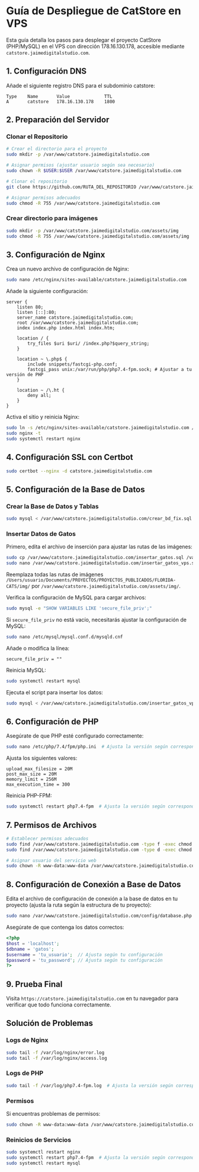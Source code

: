 # Guía de Despliegue de CatStore en VPS

Esta guía detalla los pasos para desplegar el proyecto CatStore (PHP/MySQL) en el VPS con dirección 178.16.130.178, accesible mediante `catstore.jaimedigitalstudio.com`.

## 1. Configuración DNS

Añade el siguiente registro DNS para el subdominio catstore:

```
Type    Name       Value             TTL
A       catstore   178.16.130.178    1800
```

## 2. Preparación del Servidor

### Clonar el Repositorio

```bash
# Crear el directorio para el proyecto
sudo mkdir -p /var/www/catstore.jaimedigitalstudio.com

# Asignar permisos (ajustar usuario según sea necesario)
sudo chown -R $USER:$USER /var/www/catstore.jaimedigitalstudio.com

# Clonar el repositorio
git clone https://github.com/RUTA_DEL_REPOSITORIO /var/www/catstore.jaimedigitalstudio.com

# Asignar permisos adecuados
sudo chmod -R 755 /var/www/catstore.jaimedigitalstudio.com
```

### Crear directorio para imágenes

```bash
sudo mkdir -p /var/www/catstore.jaimedigitalstudio.com/assets/img
sudo chmod -R 755 /var/www/catstore.jaimedigitalstudio.com/assets/img
```

## 3. Configuración de Nginx

Crea un nuevo archivo de configuración de Nginx:

```bash
sudo nano /etc/nginx/sites-available/catstore.jaimedigitalstudio.com
```

Añade la siguiente configuración:

```nginx
server {
    listen 80;
    listen [::]:80;
    server_name catstore.jaimedigitalstudio.com;
    root /var/www/catstore.jaimedigitalstudio.com;
    index index.php index.html index.htm;

    location / {
        try_files $uri $uri/ /index.php?$query_string;
    }

    location ~ \.php$ {
        include snippets/fastcgi-php.conf;
        fastcgi_pass unix:/var/run/php/php7.4-fpm.sock; # Ajustar a tu versión de PHP
    }

    location ~ /\.ht {
        deny all;
    }
}
```

Activa el sitio y reinicia Nginx:

```bash
sudo ln -s /etc/nginx/sites-available/catstore.jaimedigitalstudio.com /etc/nginx/sites-enabled/
sudo nginx -t
sudo systemctl restart nginx
```

## 4. Configuración SSL con Certbot

```bash
sudo certbot --nginx -d catstore.jaimedigitalstudio.com
```

## 5. Configuración de la Base de Datos

### Crear la Base de Datos y Tablas

```bash
sudo mysql < /var/www/catstore.jaimedigitalstudio.com/crear_bd_fix.sql
```

### Insertar Datos de Gatos

Primero, edita el archivo de inserción para ajustar las rutas de las imágenes:

```bash
sudo cp /var/www/catstore.jaimedigitalstudio.com/insertar_gatos.sql /var/www/catstore.jaimedigitalstudio.com/insertar_gatos_vps.sql
sudo nano /var/www/catstore.jaimedigitalstudio.com/insertar_gatos_vps.sql
```

Reemplaza todas las rutas de imágenes `/Users/usuario/Documents/PROYECTOS/PROYECTOS_PUBLICADOS/FLORIDA-CATS/img/` por `/var/www/catstore.jaimedigitalstudio.com/assets/img/`.

Verifica la configuración de MySQL para cargar archivos:

```bash
sudo mysql -e "SHOW VARIABLES LIKE 'secure_file_priv';"
```

Si `secure_file_priv` no está vacío, necesitarás ajustar la configuración de MySQL:

```bash
sudo nano /etc/mysql/mysql.conf.d/mysqld.cnf
```

Añade o modifica la línea:

```
secure_file_priv = ""
```

Reinicia MySQL:

```bash
sudo systemctl restart mysql
```

Ejecuta el script para insertar los datos:

```bash
sudo mysql < /var/www/catstore.jaimedigitalstudio.com/insertar_gatos_vps.sql
```

## 6. Configuración de PHP

Asegúrate de que PHP esté configurado correctamente:

```bash
sudo nano /etc/php/7.4/fpm/php.ini  # Ajusta la versión según corresponda
```

Ajusta los siguientes valores:

```
upload_max_filesize = 20M
post_max_size = 20M
memory_limit = 256M
max_execution_time = 300
```

Reinicia PHP-FPM:

```bash
sudo systemctl restart php7.4-fpm  # Ajusta la versión según corresponda
```

## 7. Permisos de Archivos

```bash
# Establecer permisos adecuados
sudo find /var/www/catstore.jaimedigitalstudio.com -type f -exec chmod 644 {} \;
sudo find /var/www/catstore.jaimedigitalstudio.com -type d -exec chmod 755 {} \;

# Asignar usuario del servicio web
sudo chown -R www-data:www-data /var/www/catstore.jaimedigitalstudio.com
```

## 8. Configuración de Conexión a Base de Datos

Edita el archivo de configuración de conexión a la base de datos en tu proyecto (ajusta la ruta según la estructura de tu proyecto):

```bash
sudo nano /var/www/catstore.jaimedigitalstudio.com/config/database.php
```

Asegúrate de que contenga los datos correctos:

```php
<?php
$host = 'localhost';
$dbname = 'gatos';
$username = 'tu_usuario';  // Ajusta según tu configuración
$password = 'tu_password'; // Ajusta según tu configuración
?>
```

## 9. Prueba Final

Visita `https://catstore.jaimedigitalstudio.com` en tu navegador para verificar que todo funciona correctamente.

## Solución de Problemas

### Logs de Nginx

```bash
sudo tail -f /var/log/nginx/error.log
sudo tail -f /var/log/nginx/access.log
```

### Logs de PHP

```bash
sudo tail -f /var/log/php7.4-fpm.log  # Ajusta la versión según corresponda
```

### Permisos

Si encuentras problemas de permisos:

```bash
sudo chown -R www-data:www-data /var/www/catstore.jaimedigitalstudio.com
```

### Reinicios de Servicios

```bash
sudo systemctl restart nginx
sudo systemctl restart php7.4-fpm  # Ajusta la versión según corresponda
sudo systemctl restart mysql
``` 